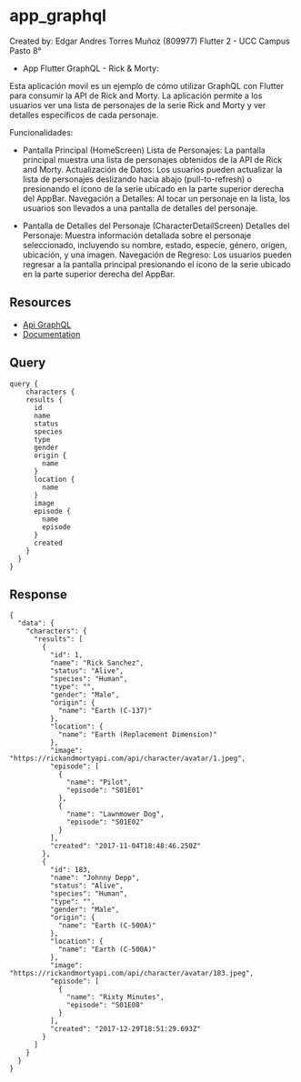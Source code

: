# app_graphql
Created by: Edgar Andres Torres Muñoz (809977)
Flutter 2 - UCC Campus Pasto 8°

- App Flutter GraphQL - Rick & Morty:

Esta aplicación movil es un ejemplo de cómo utilizar GraphQL con Flutter para consumir la API de Rick and Morty. 
La aplicación permite a los usuarios ver una lista de personajes de la serie Rick and Morty y ver detalles específicos de cada personaje.

Funcionalidades:

- Pantalla Principal (HomeScreen)
Lista de Personajes: La pantalla principal muestra una lista de personajes obtenidos de la API de Rick and Morty.
Actualización de Datos: Los usuarios pueden actualizar la lista de personajes deslizando hacia abajo (pull-to-refresh) o presionando el ícono de la serie ubicado en la parte superior derecha del AppBar.
Navegación a Detalles: Al tocar un personaje en la lista, los usuarios son llevados a una pantalla de detalles del personaje.

- Pantalla de Detalles del Personaje (CharacterDetailScreen)
Detalles del Personaje: Muestra información detallada sobre el personaje seleccionado, incluyendo su nombre, estado, especie, género, origen, ubicación, y una imagen.
Navegación de Regreso: Los usuarios pueden regresar a la pantalla principal presionando el ícono de la serie ubicado en la parte superior derecha del AppBar.

## Resources

- [Api GraphQL](https://rickandmortyapi.com/graphql)
- [Documentation](https://rickandmortyapi.com/documentation)

## Query

```
query {
	characters {
    results {
      id
      name
      status
      species
      type
      gender
      origin {
        name
      }
      location {
        name
      }
      image
      episode {
        name
        episode
      }
      created
    }
  }
}
```

## Response

```
{
  "data": {
    "characters": {
      "results": [
        {
          "id": 1,
          "name": "Rick Sanchez",
          "status": "Alive",
          "species": "Human",
          "type": "",
          "gender": "Male",
          "origin": {
            "name": "Earth (C-137)"
          },
          "location": {
            "name": "Earth (Replacement Dimension)"
          },
          "image": "https://rickandmortyapi.com/api/character/avatar/1.jpeg",
          "episode": [
            {
              "name": "Pilot",
              "episode": "S01E01"
            },
            {
              "name": "Lawnmower Dog",
              "episode": "S01E02"
            }
          ],
          "created": "2017-11-04T18:48:46.250Z"
        },
        {
          "id": 183,
          "name": "Johnny Depp",
          "status": "Alive",
          "species": "Human",
          "type": "",
          "gender": "Male",
          "origin": {
            "name": "Earth (C-500A)"
          },
          "location": {
            "name": "Earth (C-500A)"
          },
          "image": "https://rickandmortyapi.com/api/character/avatar/183.jpeg",
          "episode": [
            {
              "name": "Rixty Minutes",
              "episode": "S01E08"
            }
          ],
          "created": "2017-12-29T18:51:29.693Z"
        }
      ]
    }
  }
}
```
